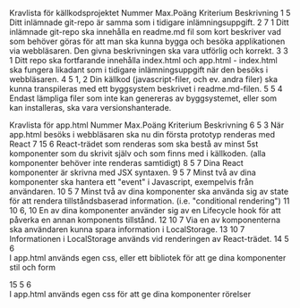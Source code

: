 Kravlista för källkodsprojektet
Nummer	Max.Poäng	Kriterium	Beskrivning
1	5		Ditt inlämnade git-repo är samma som i tidigare inlämningsuppgift.
2	7	1	Ditt inlämnade git-repo ska innehålla en readme.md fil som kort beskriver vad som behöver göras för att man ska kunna bygga och besöka applikationen via webbläsaren. Den givna beskrivningen ska vara utförlig och korrekt.
3	3	1	Ditt repo ska fortfarande innehålla index.html och app.html - index.html ska fungera likadant som i tidigare inlämningsuppgift när den besöks i webbläsaren.
4	5	1, 2	Din källkod (javascript-filer, och ev. andra filer) ska kunna transpileras med ett byggsystem beskrivet i readme.md-filen.
5	5	4	Endast lämpliga filer som inte kan genereras av byggsystemet, eller som kan installeras, ska vara versionshanterade.
 
Kravlista för app.html
Nummer	Max.Poäng	Kriterium	Beskrivning
6	5	3	När app.html besöks i webbläsaren ska nu din första prototyp renderas med React
7	15	6	React-trädet som renderas som ska bestå av minst 5st komponenter som du skrivit själv och som finns med i källkoden. (alla komponenter behöver inte renderas samtidigt)
8	5	7	Dina React komponenter är skrivna med JSX syntaxen. 
9	5	7	Minst två av dina komponenter ska hantera ett "event" i Javascript, exempelvis från användaren.
10	5	7	Minst två av dina komponenter ska använda sig av state för att rendera tillståndsbaserad information. (i.e. "conditional rendering")
11	10	6, 10	En av dina komponenter använder sig av en Lifecycle hook för att påverka en annan komponents tillstånd.
12	10	7	Via en av komponenterna ska användaren kunna spara information i LocalStorage.
13	10	7	Informationen i LocalStorage används vid renderingen av React-trädet.
14	5	6	
I app.html används egen css, eller ett bibliotek för att ge dina komponenter stil och form

15	5	6	
I app.html används egen css för att ge dina komponenter rörelser